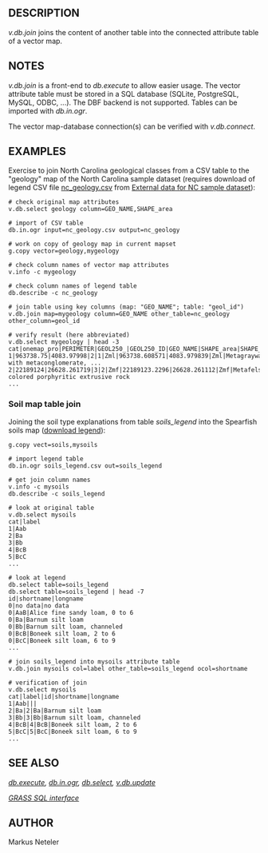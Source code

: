 ## DESCRIPTION

*v.db.join* joins the content of another table into the connected
attribute table of a vector map.

## NOTES

*v.db.join* is a front-end to *db.execute* to allow easier usage. The
vector attribute table must be stored in a SQL database (SQLite,
PostgreSQL, MySQL, ODBC, ...). The DBF backend is not supported. Tables
can be imported with *db.in.ogr*.

The vector map-database connection(s) can be verified with
*v.db.connect*.

## EXAMPLES

Exercise to join North Carolina geological classes from a CSV table to
the "geology" map of the North Carolina sample dataset (requires
download of legend CSV file
[nc_geology.csv](https://grassbook.org/wp-content/uploads/ncexternal/nc_geology.csv)
from [External data for NC sample
dataset](https://grassbook.org/wp-content/uploads/ncexternal/index.html)):

```shell
# check original map attributes
v.db.select geology column=GEO_NAME,SHAPE_area

# import of CSV table
db.in.ogr input=nc_geology.csv output=nc_geology

# work on copy of geology map in current mapset
g.copy vector=geology,mygeology

# check column names of vector map attributes
v.info -c mygeology

# check column names of legend table
db.describe -c nc_geology

# join table using key columns (map: "GEO_NAME"; table: "geol_id")
v.db.join map=mygeology column=GEO_NAME other_table=nc_geology other_column=geol_id

# verify result (here abbreviated)
v.db.select mygeology | head -3
cat|onemap_pro|PERIMETER|GEOL250_|GEOL250_ID|GEO_NAME|SHAPE_area|SHAPE_len|geol_id|longname|comment
1|963738.75|4083.97998|2|1|Zml|963738.608571|4083.979839|Zml|Metagraywacke|Interlayered with metaconglomerate, ...
2|22189124|26628.261719|3|2|Zmf|22189123.2296|26628.261112|Zmf|Metafelsite|Light-colored porphyritic extrusive rock
...
```

### Soil map table join

Joining the soil type explanations from table *soils_legend* into the
Spearfish soils map ([download
legend](https://grassbook.org/code-examples/code-examples-1st-edition/)):

```shell
g.copy vect=soils,mysoils

# import legend table
db.in.ogr soils_legend.csv out=soils_legend

# get join column names
v.info -c mysoils
db.describe -c soils_legend

# look at original table
v.db.select mysoils
cat|label
1|Aab
2|Ba
3|Bb
4|BcB
5|BcC
...

# look at legend
db.select table=soils_legend
db.select table=soils_legend | head -7
id|shortname|longname
0|no data|no data
0|AaB|Alice fine sandy loam, 0 to 6
0|Ba|Barnum silt loam
0|Bb|Barnum silt loam, channeled
0|BcB|Boneek silt loam, 2 to 6
0|BcC|Boneek silt loam, 6 to 9
...

# join soils_legend into mysoils attribute table
v.db.join mysoils col=label other_table=soils_legend ocol=shortname

# verification of join
v.db.select mysoils
cat|label|id|shortname|longname
1|Aab|||
2|Ba|2|Ba|Barnum silt loam
3|Bb|3|Bb|Barnum silt loam, channeled
4|BcB|4|BcB|Boneek silt loam, 2 to 6
5|BcC|5|BcC|Boneek silt loam, 6 to 9
...
```

## SEE ALSO

*[db.execute](db.execute.md), [db.in.ogr](db.in.ogr.md),
[db.select](db.select.md), [v.db.update](v.db.update.md)*

*[GRASS SQL interface](sql.md)*

## AUTHOR

Markus Neteler
